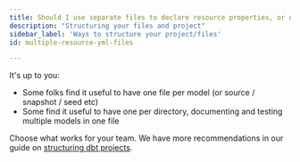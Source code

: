 ```yaml
---
title: Should I use separate files to declare resource properties, or one large file?
description: "Structuring your files and project"
sidebar_label: 'Ways to structure your project/files'
id: multiple-resource-yml-files

---
```

It's up to you:
- Some folks find it useful to have one file per model (or source / snapshot / seed etc)
- Some find it useful to have one per directory, documenting and testing multiple models in one file

Choose what works for your team. We have more recommendations in our guide on [structuring dbt projects](/best-practices/how-we-structure/1-guide-overview).

